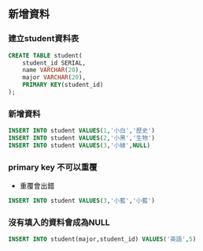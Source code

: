 ## 新增資料

### 建立student資料表

```sql
CREATE TABLE student(
	student_id SERIAL,
	name VARCHAR(20),
	major VARCHAR(20),
	PRIMARY KEY(student_id)
);
```


### 新增資料

```sql
INSERT INTO student VALUES(1,'小白','歷史')
INSERT INTO student VALUES(2,'小黑','生物')
INSERT INTO student VALUES(3,'小綠',NULL)
```

### primary key 不可以重覆
- 重覆會出錯

```sql
INSERT INTO student VALUES(3,'小藍','小藍')
```

### 沒有填入的資料會成為NULL

```sql
INSERT INTO student(major,student_id) VALUES('英語',5)
```